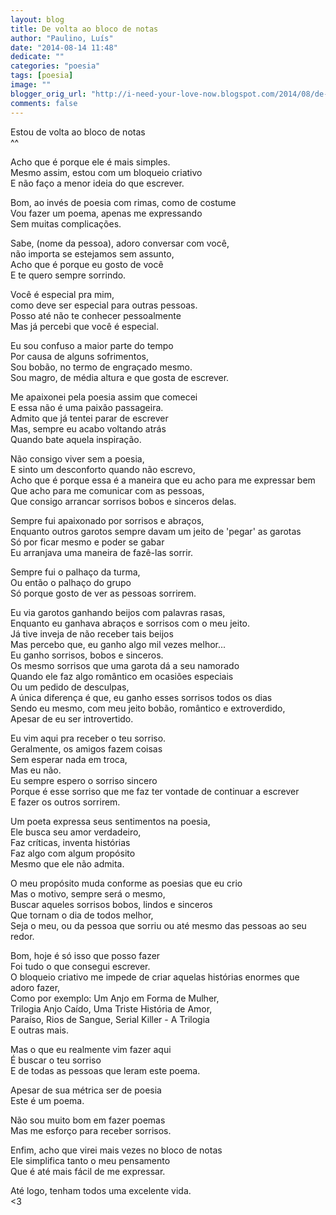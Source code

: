 ```yaml
---
layout: blog
title: De volta ao bloco de notas
author: "Paulino, Luís"
date: "2014-08-14 11:48"
dedicate: ""
categories: "poesia"
tags: [poesia]
image: ""
blogger_orig_url: "http://i-need-your-love-now.blogspot.com/2014/08/de-volta-ao-bloco-de-notas.html"
comments: false
---
```


Estou de volta ao bloco de notas\
^^

Acho que é porque ele é mais simples.\
Mesmo assim, estou com um bloqueio criativo\
E não faço a menor ideia do que escrever.

Bom, ao invés de poesia com rimas, como de costume\
Vou fazer um poema, apenas me expressando\
Sem muitas complicações.

Sabe, (nome da pessoa), adoro conversar com você,\
não importa se estejamos sem assunto,\
Acho que é porque eu gosto de você\
E te quero sempre sorrindo.

Você é especial pra mim,\
como deve ser especial para outras pessoas.\
Posso até não te conhecer pessoalmente\
Mas já percebi que você é especial.

Eu sou confuso a maior parte do tempo\
Por causa de alguns sofrimentos,\
Sou bobão, no termo de engraçado mesmo.\
Sou magro, de média altura e que gosta de escrever.

Me apaixonei pela poesia assim que comecei\
E essa não é uma paixão passageira.\
Admito que já tentei parar de escrever\
Mas, sempre eu acabo voltando atrás\
Quando bate aquela inspiração.

Não consigo viver sem a poesia,\
E sinto um desconforto quando não escrevo,\
Acho que é porque essa é a maneira que eu acho para me expressar bem\
Que acho para me comunicar com as pessoas,\
Que consigo arrancar sorrisos bobos e sinceros delas.

Sempre fui apaixonado por sorrisos e abraços,\
Enquanto outros garotos sempre davam um jeito de 'pegar' as garotas\
Só por ficar mesmo e poder se gabar\
Eu arranjava uma maneira de fazê-las sorrir.

Sempre fui o palhaço da turma,\
Ou então o palhaço do grupo\
Só porque gosto de ver as pessoas sorrirem.

Eu via garotos ganhando beijos com palavras rasas,\
Enquanto eu ganhava abraços e sorrisos com o meu jeito.\
Já tive inveja de não receber tais beijos\
Mas percebo que, eu ganho algo mil vezes melhor...\
Eu ganho sorrisos, bobos e sinceros.\
Os mesmo sorrisos que uma garota dá a seu namorado\
Quando ele faz algo romântico em ocasiões especiais\
Ou um pedido de desculpas,\
A única diferença é que, eu ganho esses sorrisos todos os dias\
Sendo eu mesmo, com meu jeito bobão, romântico e extroverdido,\
Apesar de eu ser introvertido.

Eu vim aqui pra receber o teu sorriso.\
Geralmente, os amigos fazem coisas\
Sem esperar nada em troca,\
Mas eu não.\
Eu sempre espero o sorriso sincero\
Porque é esse sorriso que me faz ter vontade de continuar a escrever\
E fazer os outros sorrirem.

Um poeta expressa seus sentimentos na poesia,\
Ele busca seu amor verdadeiro,\
Faz críticas, inventa histórias\
Faz algo com algum propósito\
Mesmo que ele não admita.

O meu propósito muda conforme as poesias que eu crio\
Mas o motivo, sempre será o mesmo,\
Buscar aqueles sorrisos bobos, lindos e sinceros\
Que tornam o dia de todos melhor,\
Seja o meu, ou da pessoa que sorriu ou até mesmo das pessoas ao seu redor.

Bom, hoje é só isso que posso fazer\
Foi tudo o que consegui escrever.\
O bloqueio criativo me impede de criar aquelas histórias enormes que adoro fazer,\
Como por exemplo: Um Anjo em Forma de Mulher,\
Trilogia Anjo Caído, Uma Triste História de Amor,\
Paraíso, Rios de Sangue, Serial Killer - A Trilogia\
E outras mais.

Mas o que eu realmente vim fazer aqui\
É buscar o teu sorriso\
E de todas as pessoas que leram este poema.

Apesar de sua métrica ser de poesia\
Este é um poema.

Não sou muito bom em fazer poemas\
Mas me esforço para receber sorrisos.

Enfim, acho que virei mais vezes no bloco de notas\
Ele simplifica tanto o meu pensamento\
Que é até mais fácil de me expressar.

Até logo, tenham todos uma excelente vida.\
<3
